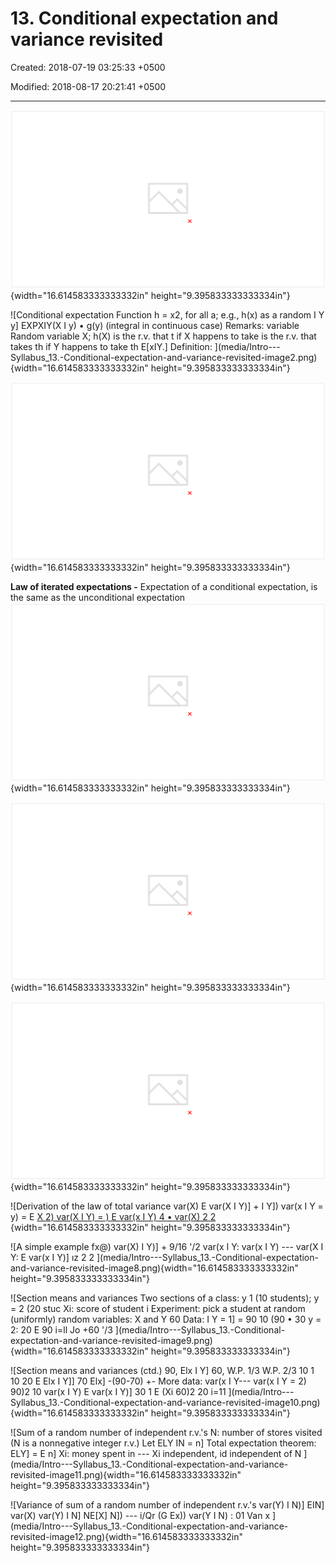 # 13. Conditional expectation and variance revisited

Created: 2018-07-19 03:25:33 +0500

Modified: 2018-08-17 20:21:41 +0500

---

![LECTURE 13: Conditional expectation and variance revisite Application: Sum of a random number of in A more abstract version of the conditional expectation --- view it as a random variable --- the law of iterated expectations A more abstract version of the conditional variance --- view it as a random variable --- the law of total variance Sum of a random number ](media/Intro---Syllabus_13.-Conditional-expectation-and-variance-revisited-image1.png){width="16.614583333333332in" height="9.395833333333334in"}

![Conditional expectation Function h = x2, for all a; e.g., h(x) as a random I Y y] EXPXIY(X I y) • g(y) (integral in continuous case) Remarks: variable Random variable X; h(X) is the r.v. that t if X happens to take is the r.v. that takes th if Y happens to take th E[xIY.] Definition: ](media/Intro---Syllabus_13.-Conditional-expectation-and-variance-revisited-image2.png){width="16.614583333333332in" height="9.395833333333334in"}

![The mean of E[X I Y]: Law of iterated expectations 2 20) (X) 7 ](media/Intro---Syllabus_13.-Conditional-expectation-and-variance-revisited-image3.png){width="16.614583333333332in" height="9.395833333333334in"}

**Law of iterated expectations -** Expectation of a conditional expectation, is the same as the unconditional expectation
![Stick-breaking example Stick example: stick of length C break at uniformly chosen point Y fY(y) break what is left at uniformly chosen point X fxIY(x I y) ](media/Intro---Syllabus_13.-Conditional-expectation-and-variance-revisited-image4.png){width="16.614583333333332in" height="9.395833333333334in"}

![Forecast revisions Suppose forecasts are made by calculating expected value, given any available information X: February sales Forecast in the beginning of the year: x End of January: will get new information, value y of Y Revised forecast: ](media/Intro---Syllabus_13.-Conditional-expectation-and-variance-revisited-image5.png){width="16.614583333333332in" height="9.395833333333334in"}

![The conditional variance as a random variable var(X) var(x I Y = y) = E [(X I Y = 1 Y = y] var(X I Y) is the r.v. that takes the value var(X I Y y), when Example: X uniform on [O, Y] var(x I Y var(X I Y) ](media/Intro---Syllabus_13.-Conditional-expectation-and-variance-revisited-image6.png){width="16.614583333333332in" height="9.395833333333334in"}

![Derivation of the law of total variance var(X) E var(X I Y)] + I Y]) var(x I Y = y) = E [X 2) var(X I Y) = ) E var(x I Y) 4 • var(X) 2 2 ](media/Intro---Syllabus_13.-Conditional-expectation-and-variance-revisited-image7.png){width="16.614583333333332in" height="9.395833333333334in"}

![A simple example fx@) var(X) I Y)] + 9/16 '/2 var(x I Y: var(x I Y) --- var(X I Y: E var(x I Y)] ız 2 2 ](media/Intro---Syllabus_13.-Conditional-expectation-and-variance-revisited-image8.png){width="16.614583333333332in" height="9.395833333333334in"}

![Section means and variances Two sections of a class: y 1 (10 students); y = 2 (20 stuc Xi: score of student i Experiment: pick a student at random (uniformly) random variables: X and Y 60 Data: I Y = 1] = 90 10 (90 • 30 y = 2: 20 E 90 i=ll Jo +60 '/3 ](media/Intro---Syllabus_13.-Conditional-expectation-and-variance-revisited-image9.png){width="16.614583333333332in" height="9.395833333333334in"}

![Section means and variances (ctd.) 90, Elx I Y] 60, W.P. 1/3 W.P. 2/3 10 1 10 20 E Elx I Y]] 70 Elx] -(90-70) +- More data: var(x I Y--- var(x I Y = 2) 90)2 10 var(x I Y) E var(x I Y)] 30 1 E (Xi 60)2 20 i=11 ](media/Intro---Syllabus_13.-Conditional-expectation-and-variance-revisited-image10.png){width="16.614583333333332in" height="9.395833333333334in"}

![Sum of a random number of independent r.v.'s N: number of stores visited (N is a nonnegative integer r.v.) Let ELY IN = n] Total expectation theorem: ELY] = E n] Xi: money spent in --- Xi independent, id independent of N ](media/Intro---Syllabus_13.-Conditional-expectation-and-variance-revisited-image11.png){width="16.614583333333332in" height="9.395833333333334in"}

![Variance of sum of a random number of independent r.v.'s var(Y) I N)] EIN] var(X) var(Y) I N] NE[X] N]) --- i/Qr (G Ex)) var(Y I N) : 01 Van x ](media/Intro---Syllabus_13.-Conditional-expectation-and-variance-revisited-image12.png){width="16.614583333333332in" height="9.395833333333334in"}
